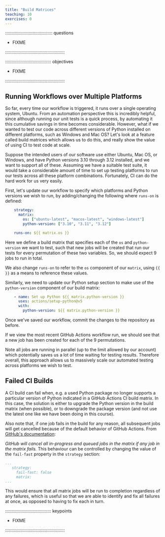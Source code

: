 ```yaml
---
title: "Build Matrices"
teaching: 10
exercises: 0
---
```


:::::::::::::::::::::::::::::::::::::: questions 

- FIXME

::::::::::::::::::::::::::::::::::::::::::::::::

::::::::::::::::::::::::::::::::::::: objectives

- FIXME

::::::::::::::::::::::::::::::::::::::::::::::::

## Running Workflows over Multiple Platforms

So far, every time our workflow is triggered, it runs over a single operating system, Ubuntu.
From an automation perspective this is incredibly helpful,
since although running our unit tests is a quick process,
by automating it this cumulative savings in time becomes considerable.
However, what if we wanted to test our code across different versions of Python installed on different platforms,
such as Windows and Mac OS?
Let's look at a feature called build matrices which allows us to do this,
and really show the value of using CI to test code at scale.

Suppose the intended users of our software use either Ubuntu, Mac OS, or Windows,
and have Python versions 3.10 through 3.12 installed,
and we want to support all of these.
Assuming we have a suitable test suite,
it would take a considerable amount of time to set up testing platforms to run our tests across all these platform combinations.
Fortunately, CI can do the hard work for us very easily.

First, let's update our workflow to specify which platforms and Python versions we wish to run,
by adding/changing the following where `runs-on` is defined:

```yaml
    strategy:
      matrix:
        os: ["ubuntu-latest", "macos-latest", "windows-latest"]
        python-version: ["3.10", "3.11", "3.12"]

    runs-on: ${{ matrix.os }}
```

Here we define a build matrix that specifies each of the `os` and `python-version` we want to test,
such that new jobs will be created that run our tests for every permutation of these two variables.
So, we should expect 9 jobs to run in total.

We also change `runs-on` to refer to the `os` component of our `matrix`,
using `{{ }}` as a means to reference these values.

Similarly, we need to update our Python setup section to make use of the `python-version` component of our build matrix:

```yaml
    - name: Set up Python ${{ matrix.python-version }}
      uses: actions/setup-python@v5
      with:
        python-version: ${{ matrix.python-version }}
```

Once we've saved our workflow, commit the changes to the repository as before.

If we view the most recent GitHub Actions workflow run,
we should see that a new job has been created for each of the 9 permutations.

Note all jobs are running in parallel (up to the limit allowed by our account) which potentially saves us a lot of time waiting for testing results.
Therefore overall, this approach allows us to massively scale our automated testing across platforms we wish to test.

## Failed CI Builds

A CI build can fail when, e.g. a used Python package no longer supports a particular version of
Python indicated in a GitHub Actions CI build matrix.
In this case, the solution is either to upgrade the Python version in the build matrix (when possible),
or to downgrade the package version (and not use the latest one like we have been doing in this course).

Also note that, if one job fails in the build for any reason,
all subsequent jobs will get cancelled because of the default behavior of
GitHub Actions.
From [GitHub's documentation](https://docs.github.com/en/actions/using-jobs/using-a-matrix-for-your-jobs#handling-failures):

*GitHub will cancel all in-progress and queued jobs in the matrix if any job in the matrix fails.*
This behaviour can be controlled by changing the value of the `fail-fast` property in the `strategy` section:

```yaml
...
   strategy:
     fail-fast: false
     matrix:
...
```

This would ensure that all matrix jobs will be run to completion regardless of any failures,
which is useful so that we are able to identify and fix all failures at once,
as opposed to having to fix each in turn.

::::::::::::::::::::::::::::::::::::: keypoints 

- FIXME

::::::::::::::::::::::::::::::::::::::::::::::::

